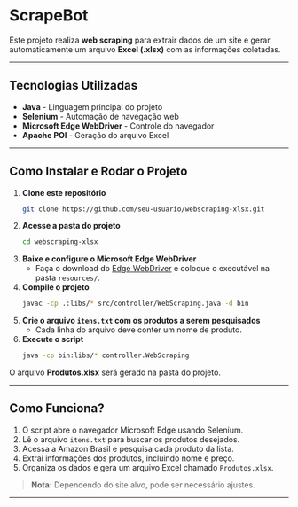 # ScrapeBot

Este projeto realiza **web scraping** para extrair dados de um site e gerar automaticamente um arquivo **Excel (.xlsx)** com as informações coletadas.

---

## Tecnologias Utilizadas

- **Java** - Linguagem principal do projeto
- **Selenium** - Automação de navegação web
- **Microsoft Edge WebDriver** - Controle do navegador
- **Apache POI** - Geração do arquivo Excel

---

## Como Instalar e Rodar o Projeto

1. **Clone este repositório**
   ```sh
   git clone https://github.com/seu-usuario/webscraping-xlsx.git
   ```
2. **Acesse a pasta do projeto**
   ```sh
   cd webscraping-xlsx
   ```
3. **Baixe e configure o Microsoft Edge WebDriver**
   - Faça o download do [Edge WebDriver](https://developer.microsoft.com/en-us/microsoft-edge/tools/webdriver/) e coloque o executável na pasta `resources/`.
4. **Compile o projeto**
   ```sh
   javac -cp .:libs/* src/controller/WebScraping.java -d bin
   ```
5. **Crie o arquivo `itens.txt` com os produtos a serem pesquisados**
   - Cada linha do arquivo deve conter um nome de produto.
6. **Execute o script**
   ```sh
   java -cp bin:libs/* controller.WebScraping
   ```

O arquivo **Produtos.xlsx** será gerado na pasta do projeto.

---

## Como Funciona?

1. O script abre o navegador Microsoft Edge usando Selenium.
2. Lê o arquivo `itens.txt` para buscar os produtos desejados.
3. Acessa a Amazon Brasil e pesquisa cada produto da lista.
4. Extrai informações dos produtos, incluindo nome e preço.
5. Organiza os dados e gera um arquivo Excel chamado `Produtos.xlsx`.

> **Nota:** Dependendo do site alvo, pode ser necessário ajustes.

---
